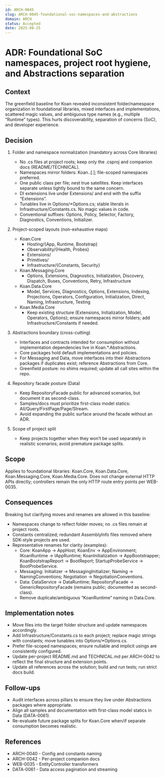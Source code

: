 ```yaml
---
id: ARCH-0045
slug: ARCH-0045-foundational-soc-namespaces-and-abstractions
domain: ARCH
status: Accepted
date: 2025-08-25
---
```


# ADR: Foundational SoC namespaces, project root hygiene, and Abstractions separation

## Context

The greenfield baseline for Koan revealed inconsistent folder/namespace organization in foundational libraries, mixed interfaces and implementations, scattered magic values, and ambiguous type names (e.g., multiple “Runtime” types). This hurts discoverability, separation of concerns (SoC), and developer experience.

## Decision

1. Folder and namespace normalization (mandatory across Core libraries)

   - No .cs files at project roots; keep only the .csproj and companion docs (README/TECHNICAL).
   - Namespaces mirror folders: Koan.<Area>.<Domain>[.<SubDomain>]; file-scoped namespaces preferred.
   - One public class per file; nest true satellites. Keep interfaces separate unless tightly bound to the same concern.
   - DI extensions live under Extensions/ and end with the suffix “Extensions”.
   - Tunables live in Options/\*Options.cs; stable literals in Infrastructure/Constants.cs. No magic values in code.
   - Conventional suffixes: Options, Policy, Selector, Factory, Diagnostics, Conventions, Initializer.

2. Project-scoped layouts (non-exhaustive maps)

   - Koan.Core
     - Hosting/{App, Runtime, Bootstrap}
     - Observability/{Health, Probes}
     - Extensions/
     - Primitives/
     - Infrastructure/{Constants, Security}
   - Koan.Messaging.Core
     - Options, Extensions, Diagnostics, Initialization, Discovery, Dispatch, Buses, Conventions, Retry, Infrastructure
   - Koan.Data.Core
     - Model, Services, Diagnostics, Options, Extensions, Indexing, Projections, Operators, Configuration, Initialization, Direct, Naming, Infrastructure, Testing
   - Koan.Media.Core
     - Keep existing structure (Extensions, Initialization, Model, Operators, Options); ensure namespaces mirror folders; add Infrastructure/Constants if needed.

3. Abstractions boundary (cross-cutting)

   - Interfaces and contracts intended for consumption without implementation dependencies live in Koan.\*.Abstractions.
   - Core packages hold default implementations and policies.
   - For Messaging and Data, move interfaces into their Abstractions packages if duplicates exist; reference Abstractions from Core.
   - Greenfield posture: no shims required; update all call sites within the repo.

4. Repository facade posture (Data)

   - Keep RepositoryFacade public for advanced scenarios, but document it as second-class.
   - Samples/docs must prioritize first-class model statics: All/Query/FirstPage/Page/Stream.
   - Avoid expanding the public surface around the facade without an ADR.

5. Scope of project split
   - Keep projects together when they won’t be used separately in realistic scenarios; avoid premature package splits.

## Scope

Applies to foundational libraries: Koan.Core, Koan.Data.Core, Koan.Messaging.Core, Koan.Media.Core. Does not change external HTTP APIs directly; controllers remain the only HTTP route entry points per WEB-0035.

## Consequences

Breaking but clarifying moves and renames are allowed in this baseline:

- Namespaces change to reflect folder moves; no .cs files remain at project roots.
- Constants centralized; redundant AssemblyInfo files removed where SDK-style projects are used.
- Representative renames for clarity (examples):
  - Core: KoanApp → AppHost; KoanEnv → AppEnvironment; IKoanRuntime → IAppRuntime; KoanInitialization → AppBootstrapper; KoanBootstrapReport → BootReport; StartupProbeService → BootProbeService.
  - Messaging: Initializer → MessagingInitializer; Naming → NamingConventions; Negotiation → NegotiationConventions.
  - Data: DataService → DataRuntime; RepositoryFacade → GenericRepositoryFacade (remains public; documented as second-class).
  - Remove duplicate/ambiguous “KoanRuntime” naming in Data.Core.

## Implementation notes

- Move files into the target folder structure and update namespaces accordingly.
- Add Infrastructure/Constants.cs to each project; replace magic strings with constants; move tunables into Options/\*Options.cs.
- Prefer file-scoped namespaces; ensure nullable and implicit usings are consistently configured.
- Update per-project README.md and TECHNICAL.md per ARCH-0042 to reflect the final structure and extension points.
- Update all references across the solution; build and run tests; run strict docs build.

## Follow-ups

- Audit interfaces across pillars to ensure they live under Abstractions packages where appropriate.
- Align all samples and documentation with first-class model statics in Data (DATA-0061).
- Re-evaluate future package splits for Koan.Core when/if separate consumption becomes realistic.

## References

- ARCH-0040 - Config and constants naming
- ARCH-0042 - Per-project companion docs
- WEB-0035 - EntityController transformers
- DATA-0061 - Data access pagination and streaming
